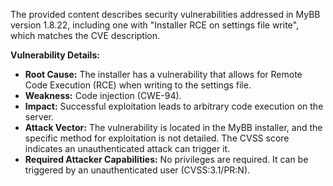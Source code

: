 The provided content describes security vulnerabilities addressed in MyBB version 1.8.22, including one with "Installer RCE on settings file write", which matches the CVE description.

**Vulnerability Details:**

*   **Root Cause:** The installer has a vulnerability that allows for Remote Code Execution (RCE) when writing to the settings file.
*   **Weakness:** Code injection (CWE-94).
*   **Impact:** Successful exploitation leads to arbitrary code execution on the server.
*   **Attack Vector:**  The vulnerability is located in the MyBB installer, and the specific method for exploitation is not detailed. The CVSS score indicates an unauthenticated attack can trigger it.
*   **Required Attacker Capabilities:** No privileges are required. It can be triggered by an unauthenticated user (CVSS:3.1/PR:N).